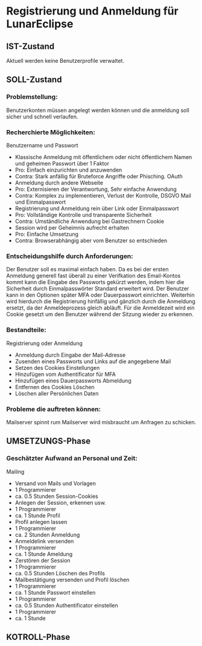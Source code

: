 # Registrierung und Anmeldung für LunarEclipse

## IST-Zustand

Aktuell werden keine Benutzerprofile verwaltet.

## SOLL-Zustand

### Problemstellung:

Benutzerkonten müssen angelegt werden können und die anmeldung soll sicher und schnell verlaufen.

### Recherchierte Möglichkeiten:

Benutzername und Passwort

- Klassische Anmeldung mit öffentlichem oder nicht öffentlichem Namen und geheimen Passwort über 1 Faktor
- Pro: Einfach einzurichten und anzuwenden
- Contra: Stark anfällig für Bruteforce Angriffe oder Phisching.
  OAuth
- Anmeldung durch andere Webseite
- Pro: Externisieren der Verantwortung, Sehr einfache Anwendung
- Contra: Komplex zu implementieren, Verlust der Kontrolle, DSGVO
  Mail und Einmalpasswort
- Registrierung und Anmeldung rein über Link oder Einmalpasswort
- Pro: Vollständige Kontrolle und transparente Sicherheit
- Contra: Umständliche Anwendung bei Gastrechnern
  Cookie
- Session wird per Geheimnis aufrecht erhalten
- Pro: Einfache Umsetzung
- Contra: Browserabhängig aber vom Benutzer so entschieden

### Entscheidungshilfe durch Anforderungen:

Der Benutzer soll es maximal einfach haben. Da es bei der ersten Anmeldung generell fast überall zu einer Verifkation des Email-Kontos kommt kann die Eingabe des Passworts gekürzt werden, indem hier die Sicherheit durch Einmalpasswörter Standard erweitert wird. Der Benutzer kann in den Optionen später MFA oder Dauerpasswort einrichten. Weiterhin wird hierdurch die Registrierung hinfällig und gänzlich durch die Anmeldung ersetzt, da der Anmeldeprozess gleich abläuft. Für die Anmeldezeit wird ein Cookie gesetzt um den Benutzer während der Sitzung wieder zu erkennen.

### Bestandteile:

Registrierung oder Anmeldung

- Anmeldung durch Eingabe der Mail-Adresse
- Zusenden eines Passworts und Links auf die angegebene Mail
- Setzen des Cookies
  Einstellungen
- Hinzufügen vom Authentificator für MFA
- Hinzufügen eines Dauerpassworts
  Abmeldung
- Entfernen des Cookies
  Löschen
- Löschen aller Persönlichen Daten

### Probleme die auftreten können:

Mailserver spinnt rum
Mailserver wird misbraucht um Anfragen zu schicken.

## UMSETZUNGS-Phase

### Geschätzter Aufwand an Personal und Zeit:

Mailing

- Versand von Mails und Vorlagen
- 1 Programmierer
- ca. 0.5 Stunden
  Session-Cookies
- Anlegen der Session, erkennen usw.
- 1 Programmierer
- ca. 1 Stunde
  Profil
- Profil anlegen lassen
- 1 Programmierer
- ca. 2 Stunden
  Anmeldung
- Anmeldelink versenden
- 1 Programmierer
- ca. 1 Stunde
  Ameldung
- Zerstören der Session
- 1 Programmierer
- ca. 0.5 Stunden
  Löschen des Profils
- Mailbestätigung versenden und Profil löschen
- 1 Programmierer
- ca. 1 Stunde
  Passwort einstellen
- 1 Programmierer
- ca. 0.5 Stunden
  Authentificator einstellen
- 1 Programmierer
- ca. 1 Stunde

## KOTROLL-Phase
